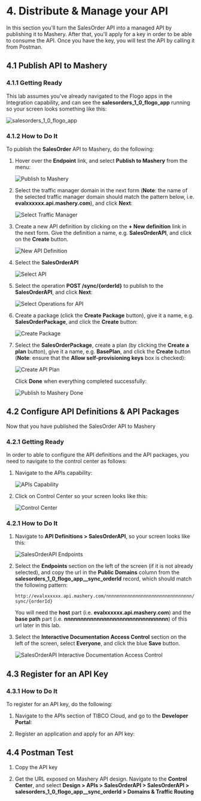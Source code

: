 # 4. Distribute & Manage your API #

In this section you'll turn the SalesOrder API into a managed API by publishing it to Mashery. After that, you'll apply for a key in order to be able to consume the API. Once you have the key, you will test the API by calling it from Postman.

## 4.1 Publish API to Mashery ##

### 4.1.1 Getting Ready ###

This lab assumes you've already navigated to the Flogo apps in the Integration capability, and can see the **salesorders_1_0_flogo_app** running so your screen looks something like this:

![salesorders_1_0_flogo_app](images/salesorders_flogo_app.jpg)

### 4.1.2 How to Do It ###

To publish the **SalesOrder** API to Mashery, do the following:

1. Hover over the **Endpoint** link, and select **Publish to Mashery** from the menu:

    ![Publish to Mashery](images/publish_to_mashery_000.jpg)

2. Select the traffic manager domain in the next form (**Note**: the name of the selected traffic manager domain should match the pattern below, i.e. **evalxxxxxx.api.mashery.com**), and click **Next**:

    ![Select Traffic Manager](images/select_traffic_manager.jpg)

3. Create a new API definition by clicking on the **+ New definition** link in the next form. Give the definition a name, e.g. **SalesOrderAPI**, and click on the **Create** button.

    ![New API Definition](images/new_api_definition.jpg)

4. Select the **SalesOrderAPI**

    ![Select API](images/new_api_definition_001.jpg)

5. Select the operation **POST /sync/{orderId}** to publish to the **SalesOrderAPI**, and click **Next**:

    ![Select Operations for API](images/select_operations_for_api.jpg)

6. Create a package (click the **Create Package** button), give it a name, e.g. **SalesOrderPackage**, and click the **Create** button:

    ![Create Package](images/create_package.jpg)

7. Select the **SalesOrderPackage**, create a plan (by clicking the **Create a plan** button), give it a name, e.g. **BasePlan**, and click the **Create** button (**Note**: ensure that the **Allow self-provisioning keys** box is checked):

    ![Create API Plan](images/create_api_plan.jpg)

   Click **Done** when everything completed successfully:

   ![Publish to Mashery Done](images/publish_to_mashery_done.jpg)

## 4.2 Configure API Definitions & API Packages ##

Now that you have published the SalesOrder API to Mashery

### 4.2.1 Getting Ready ###

In order to able to configure the API definitions and the API packages, you need to navigate to the control center as follows:

1. Navigate to the APIs capability:

    ![APIs Capability](images/apis_capability.jpg)

2. Click on Control Center so your screen looks like this:

    ![Control Center](images/control_center.jpg)

### 4.2.1 How to Do It ###

1. Navigate to **API Definitions > SalesOrderAPI**, so your screen looks like this:

    ![SalesOrderAPI Endpoints](images/salesorder_api_endpoints.jpg)

2. Select the **Endpoints** section on the left of the screen (if it is not already selected), and copy the url in the **Public Domains** column from the **salesorders_1_0_flogo_app__sync_orderId** record, which should match the following pattern:

    `http://evalxxxxxx.api.mashery.com/nnnnnnnnnnnnnnnnnnnnnnnnnnnnnnnn/sync/{orderId}`

    You will need the **host** part (i.e. **evalxxxxxx.api.mashery.com**) and the **base path** part (i.e. **nnnnnnnnnnnnnnnnnnnnnnnnnnnnnnnn**) of this url later in this lab.

3. Select the **Interactive Documentation Access Control** section on the left of the screen, select **Everyone**, and click the blue **Save** button.

    ![SalesOrderAPI Interactive Documentation Access Control](images/salesorder_interactive_documentation_access_control.jpg)

## 4.3 Register for an API Key ##

### 4.3.1 How to Do It ###

To register for an API key, do the following:

1. Navigate to the APIs section of TIBCO Cloud, and go to the **Developer Portal**:

2. Register an application and apply for an API key:

## 4.4 Postman Test ##

1. Copy the API key

2. Get the URL exposed on Mashery API design. Navigate to the **Control Center**, and select **Design > APIs > SalesOrderAPI > SalesOrderAPI > salesorders_1_0_flogo_app__sync_orderId > Domains & Traffic Routing**
